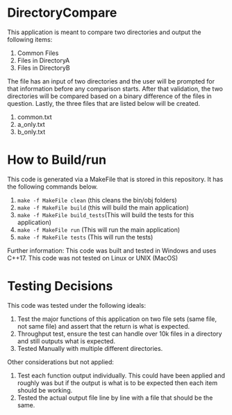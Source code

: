# DirectoryCompare
This application is meant to compare two directories and output the following items:
1. Common Files
2. Files in DirectoryA
3. Files in DirectoryB

The file has an input of two directories and the user will be prompted for that information before any comparison starts. After that validation, the two directories will be compared based on a binary difference of the files in question. Lastly, the three files that are listed below will be created. 
1. common.txt
2. a_only.txt
3. b_only.txt

# How to Build/run
This code is generated via a MakeFile that is stored in this repository. It has the following commands below. 

1. `make -f MakeFile clean` (this cleans the bin/obj folders)
2. `make -f MakeFile build` (this will build the main application)
3. `make -f MakeFile build_tests`(This will build the tests for this application)
4. `make -f MakeFile run` (This will run the main application)
5. `make -f MakeFile tests` (This will run the tests)

Further information: This code was built and tested in Windows and uses C++17. This code was not tested on Linux or UNIX (MacOS)

# Testing Decisions
This code was tested under the following ideals:
1. Test the major functions of this application on two file sets (same file, not same file) and assert that the return is what is expected.
2. Throughput test, ensure the test can handle over 10k files in a directory and still outputs what is expected.
3. Tested Manually with multiple different directories. 

Other considerations but not applied:
1. Test each function output individually. This could have been applied and roughly was but if the output is what is to be expected then each item should be working.
2. Tested the actual output file line by line with a file that should be the same. 
